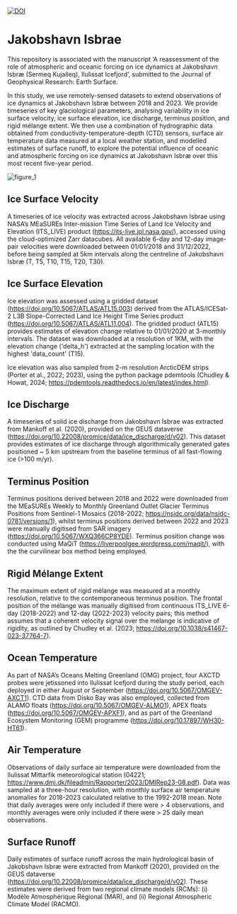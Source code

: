 [![DOI](https://zenodo.org/badge/DOI/10.5281/zenodo.12533843.svg)](https://doi.org10.5281/zenodo.12533843)

# Jakobshavn Isbrae 
This repository is associated with the manuscript ‘A reassessment of the role of atmospheric and oceanic forcing on ice dynamics at Jakobshavn Isbræ (Sermeq Kujalleq), Ilulissat Icefjord’, submitted to the Journal of Geophysical Research: Earth Surface. 

In this study, we use remotely-sensed datasets to extend observations of ice dynamics at Jakobshavn Isbræ between 2018 and 2023. We provide timeseries of key glaciological parameters, analysing variability in ice surface velocity, ice surface elevation, ice discharge, terminus position, and rigid mélange extent. We then use a combination of hydrographic data obtained from conductivity-temperature-depth (CTD) sensors, surface air temperature data measured at a local weather station, and modelled estimates of surface runoff, to explore the potential influence of oceanic and atmospheric forcing on ice dynamics at Jakobshavn Isbræ over this most recent five-year period. 

![figure_1](https://github.com/user-attachments/assets/242a663b-887d-4115-afaa-3f3fe032a215)


## Ice Surface Velocity 
A timeseries of ice velocity was extracted across Jakobshavn Isbrae using NASA’s MEaSUREs Inter-mission Time Series of Land Ice Velocity and Elevation (ITS_LIVE) product (https://its-live.jpl.nasa.gov/), accessed using the cloud-optimized Zarr datacubes. All available 6-day and 12-day image-pair velocities were downloaded between 01/01/2018 and 31/12/2022, before being sampled at 5km intervals along the centreline of Jakobshavn Isbræ (T, T5, T10, T15, T20, T30).  

## Ice Surface Elevation 
Ice elevation was assessed using a gridded dataset (https://doi.org/10.5067/ATLAS/ATL15.003) derived from the ATLAS/ICESat-2 L3B Slope-Corrected Land Ice Height Time Series product (https://doi.org/10.5067/ATLAS/ATL11.004). The gridded product (ATL15) provides estimates of elevation change relative to 01/01/2020 at 3-monthly intervals. The dataset was downloaded at a resolution of 1KM, with the elevation change ('delta_h') extracted at the sampling location with the highest 'data_count' (T15). 

Ice elevation was also sampled from 2-m resolution ArcticDEM strips (Porter et al., 2022; 2023), using the python package pdemtools (Chudley & Howat, 2024; https://pdemtools.readthedocs.io/en/latest/index.html). 

## Ice Discharge 
A timeseries of solid ice discharge from Jakobshavn Isbrae was extracted from Mankoff et al. (2020), provided on the GEUS dataverse (https://doi.org/10.22008/promice/data/ice_discharge/d/v02). This dataset provides estimates of ice discharge through algorithmically generated gates positioned ~ 5 km upstream from the baseline terminus of all fast-flowing ice (>100 m/yr).

## Terminus Position
Terminus positions derived between 2018 and 2022 were downloaded from the MEaSUREs Weekly to Monthly Greenland Outlet Glacier Terminus Positions from Sentinel-1 Mosaics (2018-2022; https://nsidc.org/data/nsidc-0781/versions/1), whilst terminus positions derived between 2022 and 2023 were manually digitised from SAR imagery (https://doi.org/10.5067/WXQ366CP8YDE). Terminus position change was conducted using MaQiT (https://liverpoolgee.wordpress.com/maqit/), with the the curvilinear box method being employed. 

## Rigid Mélange Extent
The maximum extent of rigid mélange was measured at a monthly resolution, relative to the contemporaneous terminus position. The frontal position of the mélange was manually digitised from continuous ITS_LIVE 6-day (2018-2022) and 12-day (2022-2023) velocity pairs; this method assumes that a coherent velocity signal over the mélange is indicative of rigidity, as outlined by Chudley et al. (2023; https://doi.org/10.1038/s41467-023-37764-7).

## Ocean Temperature 
As part of NASA’s Oceans Melting Greenland (OMG) project, four AXCTD probes were jetissoned into Ilulissat Icefjord during the study period, each deployed in either August or September (https://doi.org/10.5067/OMGEV-AXCT1). CTD data from Disko Bay was also employed, collected from ALAMO floats (https://doi.org/10.5067/OMGEV-ALMO1), APEX floats (https://doi.org/10.5067/OMGEV-APXF1), and as part of the Greenland Ecosystem Monitoring (GEM) programme (https://doi.org/10.17897/WH30-HT61).

## Air Temperature 
Observations of daily surface air temperature were downloaded from the Ilulissat Mittarfik meteorological station (04221; https://www.dmi.dk/fileadmin/Rapporter/2023/DMIRep23-08.pdf). Data was sampled at a three-hour resolution, with monthly surface air temperature anomalies for 2018-2023 calculated relative to the 1992-2018 mean. Note that daily averages were only included if there were > 4 observations, and monthly averages were only included if there were > 25 daily mean observations.


## Surface Runoff 
Daily estimates of surface runoff across the main hydrological basin of Jakobshavn Isbræ were extracted from Mankoff (2020), provided on the GEUS dataverse (https://doi.org/10.22008/promice/data/ice_discharge/d/v02). These estimates were derived from two regional climate models (RCMs): (i) Modèle Atmosphérique Régional (MAR), and (ii) Regional Atmospheric Climate Model (RACMO). 
